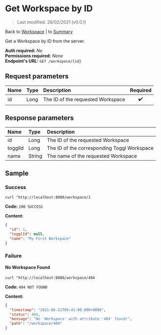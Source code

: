 # Get Workspace by ID

> Last modified: 26/02/2021 (v0.0.1)

Back to [Workspace](../Workspace.md) | to [Summary](../../README.md)

Get a Workspace by ID from the server.

**Auth required:** _No_  
**Permissions required:** _None_  
**Endpoint's URL:** `GET /workspace/{id}`

## Request parameters

| Name | Type | Description | Required |
|:--|:--|:--|:--:|
| id | Long | The ID of the requested Workspace | ✔️ |

## Response parameters

| Name | Type | Description |
|:--|:--|:--|
| id | Long | The ID of the requested Workspace |
| togglId | Long | The ID of the corresponding Toggl Workspace |
| name | String | The name of the requested Workspace |

## Sample

### Success

```shell
curl "http://localhost:8080/workspace/1
```

**Code:** `200 SUCCESS`

**Content:**

```json
{
  "id": 1,
  "togglId": null,
  "name": "My First Workspace"
}
```

### Failure

#### No Workspace Found

```shell
curl "http://localhost:8080/workspace/404
```

**Code:** `404 NOT FOUND`

**Content:**

```json
{
  "timestamp": "2021-06-21T09:41:00.000+0000",
  "status": 404,
  "message": "No 'Workspace' with attribute '404' found!",
  "path": "/workspace/404"
}
```